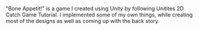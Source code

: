 "Bone Appetit!" is a game I created using Unity by following Unitites 2D Catch Game Tutorial. I implemented some of my own things, while creating most of the designs as well as coming up with the back story. 

